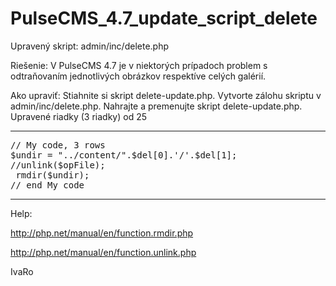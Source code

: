 # PulseCMS_4.7_update_script_delete
Upravený skript: admin/inc/delete.php

Riešenie:
V PulseCMS 4.7 je v niektorých prípadoch problem s odtraňovaním
jednotlivých obrázkov respektíve celých galérií.

Ako upraviť:
Stiahnite si skript delete-update.php.
Vytvorte zálohu skriptu v admin/inc/delete.php.
Nahrajte a premenujte skript delete-update.php.
Upravené riadky (3 riadky) od 25

-------------------------
<pre>
// My code, 3 rows
$undir = "../content/".$del[0].'/'.$del[1];
//unlink($opFile);
 rmdir($undir);	
// end My code
</pre>
---------------------
Help:

http://php.net/manual/en/function.rmdir.php

http://php.net/manual/en/function.unlink.php

IvaRo
